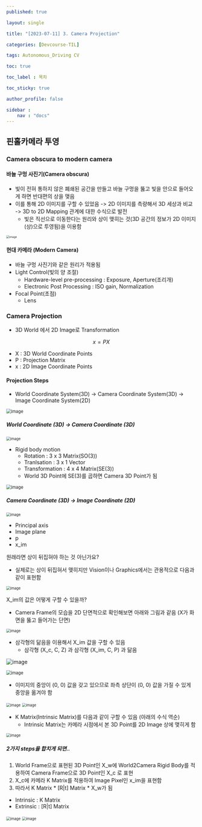 ```yaml
---
published: true

layout: single

title: "[2023-07-11] 3. Camera Projection"

categories: [Devcourse-TIL]

tags: Autonomous_Driving CV

toc: true

toc_label : 목차

toc_sticky: true

author_profile: false

sidebar :
    nav : "docs"
---
```


## 핀홀카메라 투영



### Camera obscura to modern camera



#### 바늘 구멍 사진기(Camera obscura)

- 빛이 전혀 통하지 않은 폐쇄된 공간을 만들고 바늘 구멍을 뚫고 빛을 안으로 들어오게 하면 반대편의 상을 맺음
- 이를 통해 2D 이미지를 구할 수 있었음 -> 2D 이미지를 측량해서 3D 세상과 비교 -> 3D to 2D Mapping 관계에 대한 수식으로 발전
  - 빛은 직선으로 이동한다는 원리와 상이 맺히는 것(3D 공간의 정보가 2D 이미지(상)으로 투영됨)을 이용함

<img src="https://github.com/shpark98/Projects/assets/116723552/3d3477da-da04-465a-b0d0-0c65dbda6c57" alt="image" style="zoom:50%;" />

#### 현대 카메라 (Modern Camera)

- 바늘 구멍 사진기와 같은 원리가 적용됨
- Light Control(빛의 양 조절)
  - Hardware-level pre-processing : Exposure, Aperture(조리개)
  - Electronic Post Processing : ISO gain, Normalization
- Focal Point(초점)
  - Lens      



### Camera Projection

- 3D World 에서 2D Image로 Transformation 

$$
x = PX
$$

- X  : 3D World Coordinate Points
- P : Projection Matrix
- x : 2D Image Coordinate Points



#### Projection Steps

- World Coordinate System(3D) -> Camera Coordinate System(3D) -> Image Coordinate System(2D)

<img src="https://github.com/shpark98/Projects/assets/116723552/ac2d832a-c109-4f34-a0f4-193f8bbccb64" alt="image" style="zoom: 80%;" />



##### World Coordinate (3D) -> Camera Coordinate (3D)

<img src="https://github.com/shpark98/Projects/assets/116723552/2bfb8ede-f5fd-426d-8b8d-206a4b04aa8d" alt="image" style="zoom:67%;" />

- Rigid body motion
  - Rotation : 3 x 3 Matrix(SO(3))
  - Tranlsation : 3 x 1 Vector
  - Transformation : 4 x 4 Matrix(SE(3))
  - World 3D Point에 SE(3)를 곱하면 Camera 3D Point가 됨

<img src="https://github.com/shpark98/Projects/assets/116723552/5c906c07-4707-477f-a9f9-8d1ace23326f" alt="image" style="zoom: 80%;" />



##### Camera Coordinate (3D) -> Image Coordinate (2D)

<img src="https://github.com/shpark98/Projects/assets/116723552/4f41ea49-f415-4412-8e40-b93c7153482e" alt="image" style="zoom:67%;" />

- Principal axis
- Image plane
- p
- x_im



원래라면 상이 뒤집혀야 하는 것 아닌가요?

- 실제로는 상이 뒤집혀서 맺히지만 Vision이나 Graphics에서는 관용적으로 다음과 같이 표현함

<img src="https://github.com/shpark98/Projects/assets/116723552/97b0c720-2b67-4336-9221-4ff23dae9acb" alt="image" style="zoom:67%;" />



X_im의 값은 어떻게 구할 수 있을까?

- Camera Frame의 모습을 2D 단면적으로 확인해보면 아래와 그림과 같음 (X가 화면을 뚫고 들어가는 단면)

<img src="https://github.com/shpark98/Projects/assets/116723552/064c1867-0eca-438b-9bc6-49081ccf9098" alt="image" style="zoom:67%;" />

- 삼각형의 닮음을 이용해서 X_im 값을 구할 수 있음
  - 삼각형 (X_c, C, Z) 과 삼각형 (X_im, C, P) 과 닮음

![image](https://github.com/shpark98/Projects/assets/116723552/3f3863e8-cdd9-46f3-a178-09a749071641)

<img src="https://github.com/shpark98/Projects/assets/116723552/72a57bbf-495b-46a6-9439-f7b1c86c2472" alt="image" style="zoom: 80%;" />

- 이미지의 중앙이 (0, 0) 값을 갖고 있으므로 좌측 상단이 (0, 0) 값을 가질 수 있게 중앙을 옮겨야 함

<img src="https://github.com/shpark98/Projects/assets/116723552/393473d8-163c-4e51-b1c8-22eff4456e4e" alt="image" style="zoom:67%;" />

<img src="https://github.com/shpark98/Projects/assets/116723552/3122ef35-68cb-4b37-90a0-31b75199e187" alt="image" style="zoom:67%;" />

- K Matrix(Intrinsic Matrix)를 다음과 같이 구할 수 있음 (아래의 수식 역순)
  - Intrinsic Matrix는 카메라 시점에서 본 3D Point를 2D Image 상에 맺히게 함

<img src="https://github.com/shpark98/Projects/assets/116723552/a64555ed-6d07-4590-9928-ac031dcf296b" alt="image" style="zoom:67%;" />



##### 2가지 steps을 합치게 되면..

1. World Frame으로 표현된 3D Point인 X_w에 World2Camera Rigid Body를 적용하여 Camera Frame으로 3D Point인 X_c 로 표현
2. X_c에 카메라 K Matrix를 적용하여 Image Pixel인 x_im을 표현함
3. 따라서 K Matrix * [R|t] Matrix * X_w가 됨

- Intrinsic : K Matrix
- Extrinsic : [R|t] Matrix

<img src="https://github.com/shpark98/Projects/assets/116723552/7eece34d-7548-4faf-b199-29b62fbb29fc" alt="image" style="zoom:67%;" />

<img src="https://github.com/shpark98/Projects/assets/116723552/2faffe93-1c77-49cd-93e4-04d62a359701" alt="image" style="zoom: 67%;" />
